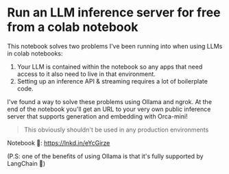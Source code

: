# Run an LLM inference server for free from a colab notebook

This notebook solves two problems I've been running into when using LLMs in colab notebooks:
1. Your LLM is contained within the notebook so any apps that need access to it also need to live in that environment.
2. Setting up an inference API & streaming requires a lot of boilerplate code.

I've found a way to solve these problems using Ollama and ngrok. At the end of the notebook you'll get an URL to your very own public inference server that supports generation and embedding with Orca-mini!
> This obviously shouldn't be used in any production environments

Notebook 🔗: https://lnkd.in/eYcGirze

(P.S: one of the benefits of using Ollama is that it's fully supported by LangChain 🎉)
